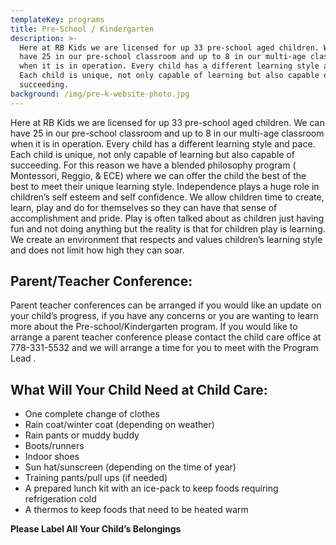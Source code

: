 ```yaml
---
templateKey: programs
title: Pre-School / Kindergarten
description: >-
  Here at RB Kids we are licensed for up 33 pre-school aged children. We can
  have 25 in our pre-school classroom and up to 8 in our multi-age classroom
  when it is in operation. Every child has a different learning style and pace.
  Each child is unique, not only capable of learning but also capable of
  succeeding.
background: /img/pre-k-website-photo.jpg
---
```

Here at RB Kids we are licensed for up 33 pre-school aged children. We can have 25 in our pre-school classroom and up to 8 in our multi-age classroom when it is in operation. Every child has a different learning style and pace. Each child is unique, not only capable of learning but also capable of succeeding. For this reason we have a blended philosophy program ( Montessori, Reggio, & ECE) where we can offer the child the best of the best to meet their unique learning style. Independence plays a huge role in children’s self esteem and self confidence. We allow children time to create, learn, play and do for themselves so they can have that sense of accomplishment and pride.  Play is often talked about as children just having fun and not doing anything but the reality is that for children play is learning. We create an environment that respects and values children’s learning style and does not limit how high they can soar.

## Parent/Teacher Conference:

Parent teacher conferences can be arranged if you would like an update on your child’s progress, if you have any concerns or you are wanting to learn more about the Pre-school/Kindergarten program. If you would like to arrange a parent teacher conference please contact the child care office at  778-331-5532 and we will arrange a time for you to meet with the Program Lead .

## What Will Your Child Need at Child Care:

* One complete change of clothes
* Rain coat/winter coat (depending on weather)
* Rain pants or muddy buddy
* Boots/runners
* Indoor shoes
* Sun hat/sunscreen (depending on the time of year)
* Training pants/pull ups (if needed)
* A prepared lunch kit with an ice-pack to keep foods requiring refrigeration cold
* A thermos to keep foods that need to be heated warm

**Please Label All Your Child’s Belongings**
